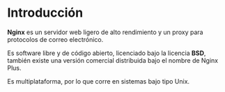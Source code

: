 # Introducción
**Nginx** es un servidor web ligero de alto rendimiento y un proxy para protocolos de correo electrónico.

Es software libre y de código abierto, licenciado bajo la licencia **BSD**, también existe una versión comercial distribuida bajo el nombre de Nginx Plus.

Es multiplataforma, por lo que corre en sistemas bajo tipo Unix.